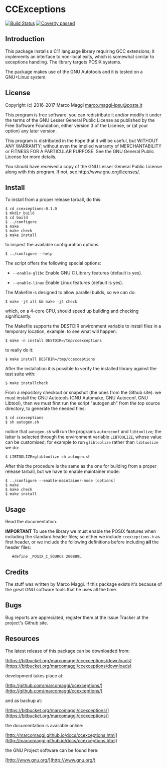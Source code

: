 # CCExceptions

[![Build Status](https://travis-ci.org/marcomaggi/ccexceptions.svg?branch=master)](https://travis-ci.org/marcomaggi/ccexceptions)
[![Coverity passed](https://scan.coverity.com/projects/ccexceptions/badge.svg)](https://scan.coverity.com/projects/ccexceptions)

## Introduction

This package installs  a C11 language library  requiring GCC extensions;
it implements an interface to non-local exits, which is somewhat similar
to exceptions handling.  The library targets POSIX systems.

The  package makes  use of  the  GNU Autotools  and  it is  tested on  a
GNU+Linux system.


## License

Copyright (c) 2016-2017 Marco Maggi <marco.maggi-ipsu@poste.it>

This program is free software: you  can redistribute it and/or modify it
under the terms of the GNU Lesser General Public License as published by
the Free  Software Foundation, either version  3 of the License,  or (at
your option) any later version.

This program  is distributed  in the  hope that it  will be  useful, but
WITHOUT   ANY   WARRANTY;  without   even   the   implied  warranty   of
MERCHANTABILITY  or  FITNESS FOR  A  PARTICULAR  PURPOSE.  See  the  GNU
General Public License for more details.

You should have received a copy of the GNU Lesser General Public License
along with this program.  If not, see <http://www.gnu.org/licenses/>.


## Install

To install from a proper release tarball, do this:

```
$ cd ccexceptions-0.1.0
$ mkdir build
$ cd build
$ ../configure
$ make
$ make check
$ make install
```

to inspect the available configuration options:

```
$ ../configure --help
```

The script offers the following special options:

* `--enable-glibc` Enable GNU C Library features (default is yes).

* `--enable-linux` Enable Linux features (default is yes).

The Makefile is designed to allow parallel builds, so we can do:

```
$ make -j4 all && make -j4 check
```

which,  on  a  4-core  CPU,   should  speed  up  building  and  checking
significantly.

The Makefile supports the DESTDIR  environment variable to install files
in a temporary location, example: to see what will happen:

```
$ make -n install DESTDIR=/tmp/ccexceptions
```

to really do it:

```
$ make install DESTDIR=/tmp/ccexceptions
```

After the  installation it is  possible to verify the  installed library
against the test suite with:

```
$ make installcheck
```

From a repository checkout or snapshot  (the ones from the Github site):
we  must install  the GNU  Autotools  (GNU Automake,  GNU Autoconf,  GNU
Libtool), then  we must first run  the script "autogen.sh" from  the top
source directory, to generate the needed files:

```
$ cd ccexceptions
$ sh autogen.sh

```

notice  that  `autogen.sh`  will   run  the  programs  `autoreconf`  and
`libtoolize`; the  latter is  selected through the  environment variable
`LIBTOOLIZE`,  whose  value  can  be  customised;  for  example  to  run
`glibtoolize` rather than `libtoolize` we do:

```
$ LIBTOOLIZE=glibtoolize sh autogen.sh
```

After this  the procedure  is the same  as the one  for building  from a
proper release tarball, but we have to enable maintainer mode:

```
$ ../configure --enable-maintainer-mode [options]
$ make
$ make check
$ make install
```

## Usage

Read the documentation.

**IMPORTANT** To use the library we  must enable the POSIX features when
including   the   standard   header   files;  so   either   we   include
`ccexceptions.h`  as   first  header,   or  we  include   the  following
definitions before including **all** the header files:

```
   #define _POSIX_C_SOURCE 200809L
```


## Credits

The  stuff was  written by  Marco Maggi.   If this  package exists  it's
because of the great GNU software tools that he uses all the time.


## Bugs

Bug reports are  appreciated, register them at the Issue  Tracker at the
project's Github site.


## Resources

The latest release of this package can be downloaded from:

[https://bitbucket.org/marcomaggi/ccexceptions/downloads](https://bitbucket.org/marcomaggi/ccexceptions/downloads)

development takes place at:

[http://github.com/marcomaggi/ccexceptions/](http://github.com/marcomaggi/ccexceptions/)

and as backup at:

[https://bitbucket.org/marcomaggi/ccexceptions/](https://bitbucket.org/marcomaggi/ccexceptions/)

the documentation is available online:

[http://marcomaggi.github.io/docs/ccexceptions.html](http://marcomaggi.github.io/docs/ccexceptions.html)

the GNU Project software can be found here:

[http://www.gnu.org/](http://www.gnu.org/)

